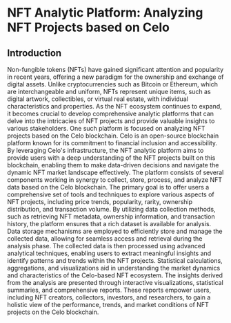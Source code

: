 # NFT Analytic Platform: Analyzing NFT Projects based on Celo

## Introduction

Non-fungible tokens (NFTs) have gained significant attention and popularity in recent years, offering a new paradigm for the ownership and exchange of digital assets. Unlike cryptocurrencies such as Bitcoin or Ethereum, which are interchangeable and uniform, NFTs represent unique items, such as digital artwork, collectibles, or virtual real estate, with individual characteristics and properties.
As the NFT ecosystem continues to expand, it becomes crucial to develop comprehensive analytic platforms that can delve into the intricacies of NFT projects and provide valuable insights to various stakeholders. One such platform is focused on analyzing NFT projects based on the Celo blockchain.
Celo is an open-source blockchain platform known for its commitment to financial inclusion and accessibility. By leveraging Celo's infrastructure, the NFT analytic platform aims to provide users with a deep understanding of the NFT projects built on this blockchain, enabling them to make data-driven decisions and navigate the dynamic NFT market landscape effectively.
The platform consists of several components working in synergy to collect, store, process, and analyze NFT data based on the Celo blockchain. The primary goal is to offer users a comprehensive set of tools and techniques to explore various aspects of NFT projects, including price trends, popularity, rarity, ownership distribution, and transaction volume.
By utilizing data collection methods, such as retrieving NFT metadata, ownership information, and transaction history, the platform ensures that a rich dataset is available for analysis. Data storage mechanisms are employed to efficiently store and manage the collected data, allowing for seamless access and retrieval during the analysis phase.
The collected data is then processed using advanced analytical techniques, enabling users to extract meaningful insights and identify patterns and trends within the NFT projects. Statistical calculations, aggregations, and visualizations aid in understanding the market dynamics and characteristics of the Celo-based NFT ecosystem.
The insights derived from the analysis are presented through interactive visualizations, statistical summaries, and comprehensive reports. These reports empower users, including NFT creators, collectors, investors, and researchers, to gain a holistic view of the performance, trends, and market conditions of NFT projects on the Celo blockchain.
